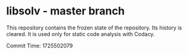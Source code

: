 # libsolv - master branch

This repository contains the frozen state of the repository.
Its history is cleared. It is used only for static code
analysis with Codacy.

Commit Time: 1725502079